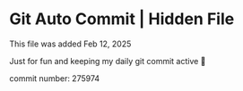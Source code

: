 # Git Auto Commit | Hidden File

This file was added Feb 12, 2025

Just for fun and keeping my daily git commit active 🤪

commit number: 275974
